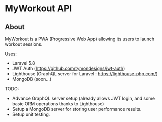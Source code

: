 # MyWorkout API

## About
MyWorkout is a PWA (Progressive Web App) allowing its users to launch workout sessions.

Uses:
- Laravel 5.8
- JWT Auth (https://github.com/tymondesigns/jwt-auth)
- Lighthouse (GraphQL server for Laravel : https://lighthouse-php.com/)
- MongoDB (soon...)

TODO:
- Advance GraphQL server setup (already allows JWT login, and some basic ORM operations thanks to Lighthouse)
- Setup a MongoDB server for storing user performance results.
- Setup unit testing.
